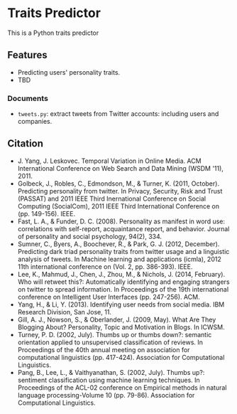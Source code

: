 # Traits Predictor
This is a Python traits predictor

## Features
- Predicting users' personality traits.
- TBD
### Documents
- ```tweets.py```: extract tweets from Twitter accounts: including users and companies.

## Citation
- J. Yang, J. Leskovec. Temporal Variation in Online Media. ACM International Conference on Web Search and Data Mining (WSDM '11), 2011.
- Golbeck, J., Robles, C., Edmondson, M., & Turner, K. (2011, October). Predicting personality from twitter. In Privacy, Security, Risk and Trust (PASSAT) and 2011 IEEE Third Inernational Conference on Social Computing (SocialCom), 2011 IEEE Third International Conference on (pp. 149-156). IEEE.
- Fast, L. A., & Funder, D. C. (2008). Personality as manifest in word use: correlations with self-report, acquaintance report, and behavior. Journal of personality and social psychology, 94(2), 334.
- Sumner, C., Byers, A., Boochever, R., & Park, G. J. (2012, December). Predicting dark triad personality traits from twitter usage and a linguistic analysis of tweets. In Machine learning and applications (icmla), 2012 11th international conference on (Vol. 2, pp. 386-393). IEEE.
- Lee, K., Mahmud, J., Chen, J., Zhou, M., & Nichols, J. (2014, February). Who will retweet this?: Automatically identifying and engaging strangers on twitter to spread information. In Proceedings of the 19th international conference on Intelligent User Interfaces (pp. 247-256). ACM.
- Yang, H., & Li, Y. (2013). Identifying user needs from social media. IBM Research Division, San Jose, 11.
- Gill, A. J., Nowson, S., & Oberlander, J. (2009, May). What Are They Blogging About? Personality, Topic and Motivation in Blogs. In ICWSM.
- Turney, P. D. (2002, July). Thumbs up or thumbs down?: semantic orientation applied to unsupervised classification of reviews. In Proceedings of the 40th annual meeting on association for computational linguistics (pp. 417-424). Association for Computational Linguistics.
- Pang, B., Lee, L., & Vaithyanathan, S. (2002, July). Thumbs up?: sentiment classification using machine learning techniques. In Proceedings of the ACL-02 conference on Empirical methods in natural language processing-Volume 10 (pp. 79-86). Association for Computational Linguistics.

